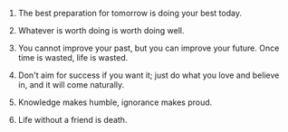 1. The best preparation for tomorrow is doing your best today.

2. Whatever is worth doing is worth doing well.

3. You cannot improve your past, but you can improve your future. Once time is wasted, life is wasted.

4. Don't aim for success if you want it; just do what you love and believe in, and it will come naturally.

5. Knowledge makes humble, ignorance makes proud.

6. Life without a friend is death.
